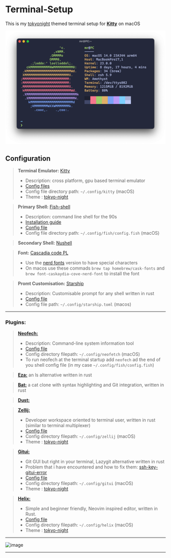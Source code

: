 # Terminal-Setup
This is my [tokyonight](https://github.com/enkia/tokyo-night-vscode-theme) themed terminal setup for **[Kitty](https://github.com/kovidgoyal/kitty)** on macOS

![image](/README-Files/focus.png)

## Configuration

> **Terminal Emulator:** [Kitty](https://github.com/kovidgoyal/kitty)
>  -   Description: cross platform, gpu based terminal emulator 
>  -   [Config files](Config-Files/kitty)
>  -   Config file directory path:  ```~/.config/kitty``` (macOS)
>  -   Theme : [tokyo-night](https://github.com/davidmathers/tokyo-night-kitty-theme)

> **Primary Shell:** [Fish-shell](https://github.com/fish-shell/fish-shell)
>  -   Description: command line shell for the 90s
>  -   [Installation guide](/README-Files/fish_mac_installation_guide.md)
>  -   [Config file](Config-Files/fish)
>  -   Config file directory path:  ```~/.config/fish/config.fish``` (macOS)


> **Secondary Shell:** [Nushell](https://github.com/nushell/nushell)

>**Font:** [Cascadia code PL](https://github.com/microsoft/cascadia-code)
>  -   Use the [nerd fonts](https://github.com/ryanoasis/nerd-fonts) version to have special characters
>  -   On macos use these commads ```brew tap homebrew/cask-fonts``` and ```brew font-caskaydia-cove-nerd-font``` to install the font
  
>**Promt Customisation:** [Starship](https://github.com/starship/starship)
>  -   Description: Customisable prompt for any shell written in rust
>  -   [Config file](Config-Files/starship.toml)
>  -   Config file path:  ```~/.config/starship.toml``` (macos)

----
### Plugins:
> **[Neofech:](https://github.com/dylanaraps/neofetch)**
>    -   Description: Command-line system information tool
>    -   [Config file](Config-Files/neofetch)
>    -   Config directory filepath: ```~/.config/neofetch``` (macOS)
>    -   To run neofech at the terminal startup add ```neofech``` ad the end of you shell config file (in my case ```~/.config/fish/config.fish```)

> **[Eza:](https://github.com/eza-community/eza)** an ls alternative written in rust

> **[Bat:](https://github.com/sharkdp/bat)** a cat clone with syntax highlighting and Git integration, written in rust

> **[Dust:](https://github.com/bootandy/dust)**

> **[Zellij:](https://github.com/zellij-org/zellij)**
>   -   Developer workspace oriented to terminal user, written in rust (similar to terminal multiplexer)
>   -   [Config file](Config-Files/zellij)
>   -   Config directory filepath: ```~/.config/zellij``` (macOS)
>   -   Theme : [tokyo-night](https://github.com/zellij-org/zellij/tree/main/zellij-utils/assets/themes)

> **[Gitui:](https://github.com/extrawurst/gitui)**
>    -   Git GUI but right in your terminal, Lazygit alternative written in rust
>    -   Problem that i have encountered and how to fix them: [ssh-key-gitui-error](/README-Files/shh_key_gitui_error.md)
>    -   [Config file](Config-Files/gitui)
>    -   Config directory filepath: ```~/.config/gitui``` (macOS)
>    -   Theme : [tokyo-night](https://github.com/folke/tokyonight.nvim)

> **[Helix:](https://github.com/extrawurst/gitui](https://github.com/helix-editor/helix))**
>    -   Simple and beginner friendly, Neovim inspired editor, written in Rust.
>    -   [Config file](Config-Files/helix)
>    -   Config directory filepath: ```~/.config/helix``` (macOS)
>    -   Theme : [tokyo-night](https://github.com/folke/tokyonight.nvim)

---

![image](/README-Files/large.png)

---
